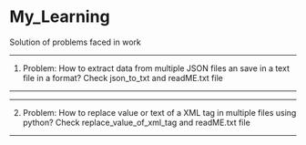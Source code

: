 # My_Learning
Solution of problems faced in work


************************************
1. Problem:
How to extract data from multiple JSON files an save in a text file in a format?
Check json_to_txt and readME.txt file
************************************

************************************
2. Problem:
How to replace value or text of a XML tag in multiple files using python?
Check replace_value_of_xml_tag and readME.txt file
************************************

